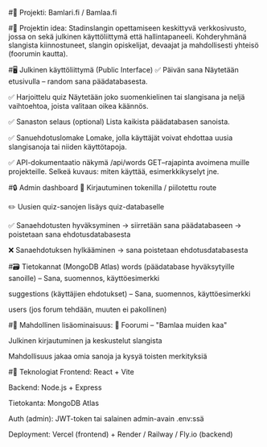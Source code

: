 #🧠 Projekti: Bamlari.fi / Bamlaa.fi

#🎯 Projektin idea:
Stadinslangin opettamiseen keskittyvä verkkosivusto, jossa on sekä julkinen käyttöliittymä että hallintapaneeli.
Kohderyhmänä slangista kiinnostuneet, slangin opiskelijat, devaajat ja mahdollisesti yhteisö (foorumin kautta).

#🖥️ Julkinen käyttöliittymä (Public Interface)
✅ Päivän sana
Näytetään etusivulla – random sana päädatabasesta.

✅ Harjoittelu quiz
Näytetään joko suomenkielinen tai slangisana ja neljä vaihtoehtoa, joista valitaan oikea käännös.

✅ Sanaston selaus (optional)
Lista kaikista päädatabasen sanoista.

✅ Sanuehdotuslomake
Lomake, jolla käyttäjät voivat ehdottaa uusia slangisanoja tai niiden käyttötapoja.

✅ API-dokumentaatio näkymä
/api/words GET–rajapinta avoimena muille projekteille.
Selkeä kuvaus: miten käyttää, esimerkkikyselyt jne.

#🔒 Admin dashboard
🔧 Kirjautuminen tokenilla / piilotettu route

✏️ Uusien quiz-sanojen lisäys quiz-databaselle

✅ Sanaehdotusten hyväksyminen
→ siirretään sana päädatabaseen
→ poistetaan sana ehdotusdatabasesta

❌ Sanaehdotuksen hylkääminen
→ sana poistetaan ehdotusdatabasesta

#🗃️ Tietokannat (MongoDB Atlas)
words (päädatabase hyväksytyille sanoille)
 – Sana, suomennos, käyttöesimerkki

suggestions (käyttäjien ehdotukset)
 – Sana, suomennos, käyttöesimerkki

users (jos forum tehdään, muuten ei pakollinen)

#🧪 Mahdollinen lisäominaisuus:
💬 Foorumi – "Bamlaa muiden kaa"

Julkinen kirjautuminen ja keskustelut slangista

Mahdollisuus jakaa omia sanoja ja kysyä toisten merkityksiä

#🧱 Teknologiat
Frontend: React + Vite

Backend: Node.js + Express

Tietokanta: MongoDB Atlas

Auth (admin): JWT-token tai salainen admin-avain .env:ssä

Deployment: Vercel (frontend) + Render / Railway / Fly.io (backend)

